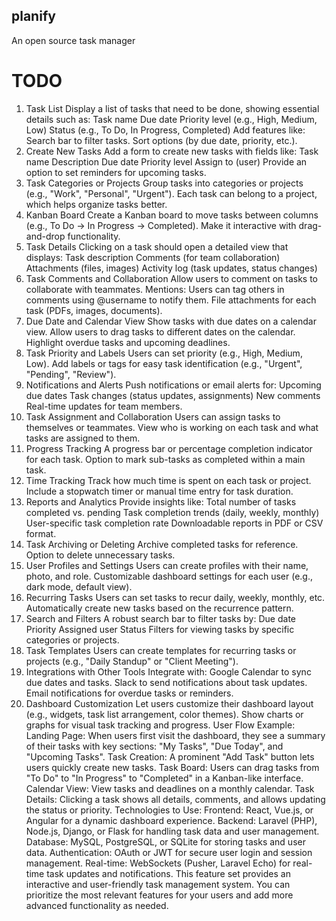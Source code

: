 ## planify
<p>An open source task manager</p>


# TODO
1. Task List
Display a list of tasks that need to be done, showing essential details such as:
Task name
Due date
Priority level (e.g., High, Medium, Low)
Status (e.g., To Do, In Progress, Completed)
Add features like:
Search bar to filter tasks.
Sort options (by due date, priority, etc.).
2. Create New Tasks
Add a form to create new tasks with fields like:
Task name
Description
Due date
Priority level
Assign to (user)
Provide an option to set reminders for upcoming tasks.
3. Task Categories or Projects
Group tasks into categories or projects (e.g., "Work", "Personal", "Urgent").
Each task can belong to a project, which helps organize tasks better.
4. Kanban Board
Create a Kanban board to move tasks between columns (e.g., To Do → In Progress → Completed).
Make it interactive with drag-and-drop functionality.
5. Task Details
Clicking on a task should open a detailed view that displays:
Task description
Comments (for team collaboration)
Attachments (files, images)
Activity log (task updates, status changes)
6. Task Comments and Collaboration
Allow users to comment on tasks to collaborate with teammates.
Mentions: Users can tag others in comments using @username to notify them.
File attachments for each task (PDFs, images, documents).
7. Due Date and Calendar View
Show tasks with due dates on a calendar view.
Allow users to drag tasks to different dates on the calendar.
Highlight overdue tasks and upcoming deadlines.
8. Task Priority and Labels
Users can set priority (e.g., High, Medium, Low).
Add labels or tags for easy task identification (e.g., "Urgent", "Pending", "Review").
9. Notifications and Alerts
Push notifications or email alerts for:
Upcoming due dates
Task changes (status updates, assignments)
New comments
Real-time updates for team members.
10. Task Assignment and Collaboration
Users can assign tasks to themselves or teammates.
View who is working on each task and what tasks are assigned to them.
11. Progress Tracking
A progress bar or percentage completion indicator for each task.
Option to mark sub-tasks as completed within a main task.
12. Time Tracking
Track how much time is spent on each task or project.
Include a stopwatch timer or manual time entry for task duration.
13. Reports and Analytics
Provide insights like:
Total number of tasks completed vs. pending
Task completion trends (daily, weekly, monthly)
User-specific task completion rate
Downloadable reports in PDF or CSV format.
14. Task Archiving or Deleting
Archive completed tasks for reference.
Option to delete unnecessary tasks.
15. User Profiles and Settings
Users can create profiles with their name, photo, and role.
Customizable dashboard settings for each user (e.g., dark mode, default view).
16. Recurring Tasks
Users can set tasks to recur daily, weekly, monthly, etc.
Automatically create new tasks based on the recurrence pattern.
17. Search and Filters
A robust search bar to filter tasks by:
Due date
Priority
Assigned user
Status
Filters for viewing tasks by specific categories or projects.
18. Task Templates
Users can create templates for recurring tasks or projects (e.g., "Daily Standup" or "Client Meeting").
19. Integrations with Other Tools
Integrate with:
Google Calendar to sync due dates and tasks.
Slack to send notifications about task updates.
Email notifications for overdue tasks or reminders.
20. Dashboard Customization
Let users customize their dashboard layout (e.g., widgets, task list arrangement, color themes).
Show charts or graphs for visual task tracking and progress.
User Flow Example:
Landing Page: When users first visit the dashboard, they see a summary of their tasks with key sections: "My Tasks", "Due Today", and "Upcoming Tasks".
Task Creation: A prominent "Add Task" button lets users quickly create new tasks.
Task Board: Users can drag tasks from "To Do" to "In Progress" to "Completed" in a Kanban-like interface.
Calendar View: View tasks and deadlines on a monthly calendar.
Task Details: Clicking a task shows all details, comments, and allows updating the status or priority.
Technologies to Use:
Frontend: React, Vue.js, or Angular for a dynamic dashboard experience.
Backend: Laravel (PHP), Node.js, Django, or Flask for handling task data and user management.
Database: MySQL, PostgreSQL, or SQLite for storing tasks and user data.
Authentication: OAuth or JWT for secure user login and session management.
Real-time: WebSockets (Pusher, Laravel Echo) for real-time task updates and notifications.
This feature set provides an interactive and user-friendly task management system. You can prioritize the most relevant features for your users and add more advanced functionality as needed.
